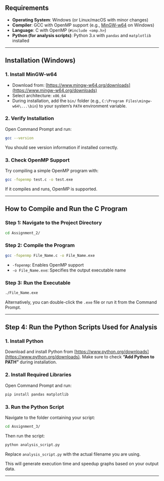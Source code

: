## Requirements

* **Operating System**: Windows (or Linux/macOS with minor changes)
* **Compiler**: GCC with OpenMP support (e.g., [MinGW-w64](https://www.mingw-w64.org/) on Windows)
* **Language**: C with OpenMP (`#include <omp.h>`)
* **Python (for analysis scripts)**: Python 3.x with `pandas` and `matplotlib` installed

---

## Installation (Windows)

### 1. Install MinGW-w64

* Download from: [https://www.mingw-w64.org/downloads](https://www.mingw-w64.org/downloads)
* Select architecture: `x86_64`
* During installation, add the `bin/` folder (e.g., `C:\Program Files\mingw-w64\...\bin`) to your system’s `PATH` environment variable.

### 2. Verify Installation

Open Command Prompt and run:

```bash
gcc --version
```

You should see version information if installed correctly.

### 3. Check OpenMP Support

Try compiling a simple OpenMP program with:

```bash
gcc -fopenmp test.c -o test.exe
```

If it compiles and runs, OpenMP is supported.

---

## How to Compile and Run the C Program

### Step 1: Navigate to the Project Directory

```bash
cd Assignment_2/
```

### Step 2: Compile the Program

```bash
gcc -fopenmp File_Name.c -o File_Name.exe
```

* `-fopenmp`: Enables OpenMP support
* `-o File_Name.exe`: Specifies the output executable name

### Step 3: Run the Executable

```bash
./File_Name.exe
```

Alternatively, you can double-click the `.exe` file or run it from the Command Prompt.

---

## Step 4: Run the Python Scripts Used for Analysis

### 1. Install Python

Download and install Python from [https://www.python.org/downloads](https://www.python.org/downloads).
Make sure to check **“Add Python to PATH”** during installation.

### 2. Install Required Libraries

Open Command Prompt and run:

```bash
pip install pandas matplotlib
```

### 3. Run the Python Script

Navigate to the folder containing your script:

```bash
cd Assignment_3/
```

Then run the script:

```bash
python analysis_script.py
```

Replace `analysis_script.py` with the actual filename you are using.

This will generate execution time and speedup graphs based on your output data.

---

